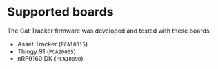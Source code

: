 # Supported boards

The Cat Tracker firmware was developed and tested with these boards:

- Asset Tracker (`PCA10015`)
- Thingy:91 (`PCA20035`)
- nRF9160 DK (`PCA10090`)
